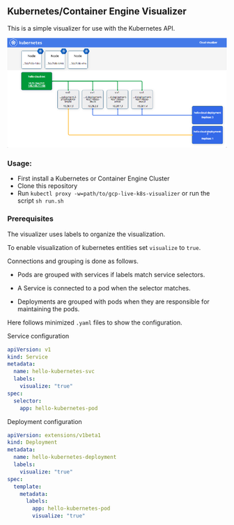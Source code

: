 ## Kubernetes/Container Engine Visualizer

This is a simple visualizer for use with the Kubernetes API.

![Screenshot][screenshot]

### Usage:
   * First install a Kubernetes or Container Engine Cluster
   * Clone this repository
   * Run `kubectl proxy -w=path/to/gcp-live-k8s-visualizer` or run the script `sh run.sh`

### Prerequisites
The visualizer uses labels to organize the visualization.

To enable visualization of kubernetes entities set `visualize` to `true`.

Connections and grouping is done as follows.

  * Pods are grouped with services if labels match service selectors.

  * A Service is connected to a pod when the selector matches.

  * Deployments are grouped with pods when they are responsible for maintaining the pods.

Here follows minimized `.yaml` files to show the configuration.

Service configuration

```yaml
apiVersion: v1
kind: Service
metadata:
  name: hello-kubernetes-svc
  labels:
    visualize: "true"
spec:
  selector:
    app: hello-kubernetes-pod
```

Deployment configuration

```yaml
apiVersion: extensions/v1beta1
kind: Deployment
metadata:
  name: hello-kubernetes-deployment
  labels:
    visualize: "true"
spec:
  template:
    metadata:
      labels:
        app: hello-kubernetes-pod
        visualize: "true"
```

[screenshot]: screenshot.png
